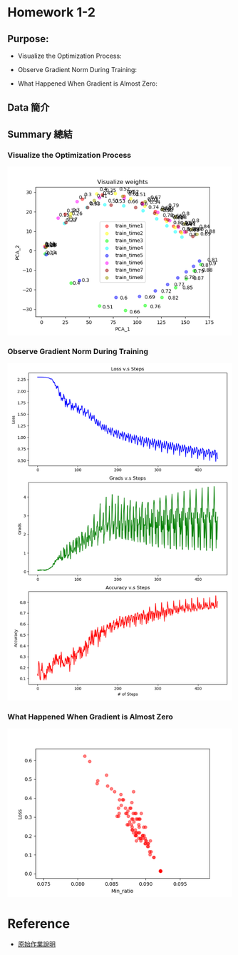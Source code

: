 # Homework 1-2

## Purpose:

* Visualize the Optimization Process:

* Observe Gradient Norm During Training:

* What Happened When Gradient is Almost Zero:


## Data 簡介


## Summary 總結

### Visualize the Optimization Process

![](image/visulization_weights.png)

### Observe Gradient Norm During Training

![](image/visulization_grads.png)

### What Happened When Gradient is Almost Zero

![](image/min_ratio.png)

# Reference

* [原始作業說明](https://docs.google.com/presentation/d/1siUFXARYRpNiMeSRwgFbt7mZVjkMPhR5od09w0Z8xaU/edit#slide=id.p3)
